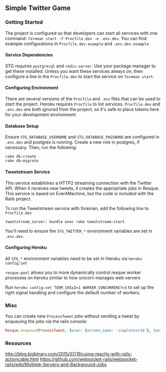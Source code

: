 ## Simple Twitter Game

### Getting Started

The project is configured so that developers can start all services with
one command: `foreman start -f Procfile.dev -e .env.dev`. You can find
example configurations in `Procfile.dev.example` and `.env.dev.example`

#### Service Dependencies

STG requires `postgresql` and `redis-server`.  Use your package manager to get
these installed.  Unless you want these services always on, then configure
a line in the `Procfile.dev` to start the service on `foreman start`.

#### Configuring Environment

There are several versions of the `Procfile` and `.env` files that can
be used to start the project.  Heroku requires `Procfile` to list
services.  `Procfile.dev` and `.env.dev` are both ignored from the
project, so it's safe to place tokens here for your development environment.

#### Database Setup

Ensure `STG_DATABASE_USERNAME` and `STG_DATABASE_PASSWORD` are configured in
`.env.dev` and postgres is running.  Create a new role in postgres, if necessary.
Then, run the following:

```shell
rake db:create
rake db:migrate
```

#### Tweetstream Service

This service establishes a HTTP2 streaming connection with the Twitter API.
When it receives new tweets, it creates the appropriate jobs in Resque.  This
service is based on EventMachine, but the code is included with the Rails project.

To run the Tweetstream service with foreman, add the following line to `Procfile.dev`

```
tweetstream_server: bundle exec rake tweetstream:start
```

You'll need to ensure the `STG_TWITTER_*` environment variables are set in `.env.dev`.

#### Configuring Heroku

All `STG_*` environment variables need to be set in Heroku via `heroku config:set`

`resque-pool` allows you to more dynamically control resque worker processes on heroku
similar to how unicorn manages web servers

Run `heroku config:set TERM_CHILD=1 WORKER_CONCURRENCY=5` to set up the right signal handling and configure the
default number of workers.

### Misc

You can create new `ProcessTweet` jobs without sending a tweet by enqueuing the jobs
via the rails console:

```ruby
Resque.enqueue(ProcessTweet, {user: {screen_name: 'simpletest10'}, text: "go left @simpleTwitterGame"})
```



### Resources

http://blog.bigbinary.com/2015/07/19/using-reactjs-with-rails-actioncable.html
https://github.com/websocket-rails/websocket-rails/wiki/Multiple-Servers-and-Background-Jobs
